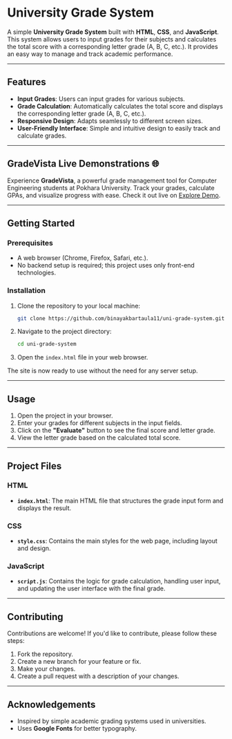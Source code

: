 # University Grade System

A simple **University Grade System** built with **HTML**, **CSS**, and **JavaScript**. This system allows users to input grades for their subjects and calculates the total score with a corresponding letter grade (A, B, C, etc.). It provides an easy way to manage and track academic performance.

---

## Features

- **Input Grades**: Users can input grades for various subjects.
- **Grade Calculation**: Automatically calculates the total score and displays the corresponding letter grade (A, B, C, etc.).
- **Responsive Design**: Adapts seamlessly to different screen sizes.
- **User-Friendly Interface**: Simple and intuitive design to easily track and calculate grades.

---

## GradeVista Live Demonstrations 🌐

Experience **GradeVista**, a powerful grade management tool for Computer Engineering students at Pokhara University. Track your grades, calculate GPAs, and visualize progress with ease. Check it out live on [Explore Demo](https://gradevista.netlify.app/). 

---

## Getting Started

### Prerequisites

- A web browser (Chrome, Firefox, Safari, etc.).
- No backend setup is required; this project uses only front-end technologies.

### Installation

1. Clone the repository to your local machine:

   ```bash
   git clone https://github.com/binayakbartaula11/uni-grade-system.git
   ```

2. Navigate to the project directory:

   ```bash
   cd uni-grade-system
   ```

3. Open the `index.html` file in your web browser.

The site is now ready to use without the need for any server setup.

---

## Usage

1. Open the project in your browser.
2. Enter your grades for different subjects in the input fields.
3. Click on the **"Evaluate"** button to see the final score and letter grade.
4. View the letter grade based on the calculated total score.

---

## Project Files

### HTML

- **`index.html`**: The main HTML file that structures the grade input form and displays the result.

### CSS

- **`style.css`**: Contains the main styles for the web page, including layout and design.

### JavaScript

- **`script.js`**: Contains the logic for grade calculation, handling user input, and updating the user interface with the final grade.

---

## Contributing

Contributions are welcome! If you'd like to contribute, please follow these steps:

1. Fork the repository.
2. Create a new branch for your feature or fix.
3. Make your changes.
4. Create a pull request with a description of your changes.

---

## Acknowledgements

- Inspired by simple academic grading systems used in universities.
- Uses **Google Fonts** for better typography.

